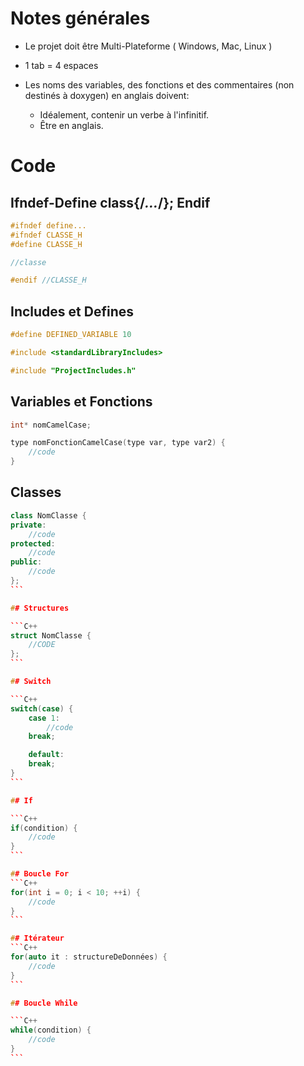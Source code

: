 # Notes générales

 - Le projet doit être Multi-Plateforme ( Windows, Mac, Linux )

 - 1 tab = 4 espaces

 - Les noms des variables, des fonctions et des commentaires (non destinés à doxygen) en anglais doivent:
    - Idéalement, contenir un verbe à l'infinitif.
    - Être en anglais.

# Code

## Ifndef-Define class{/*...*/}; Endif

```C++
#ifndef define...
#ifndef CLASSE_H
#define CLASSE_H

//classe

#endif //CLASSE_H
```

## Includes et Defines

```C++
#define DEFINED_VARIABLE 10

#include <standardLibraryIncludes>

#include "ProjectIncludes.h"
```

## Variables et Fonctions

```C++
int* nomCamelCase;

type nomFonctionCamelCase(type var, type var2) {
    //code
}
````

## Classes

````C++
class NomClasse {
private:
    //code
protected:
	//code
public:
	//code
};
```

## Structures

```C++
struct NomClasse {
    //CODE
};
```

## Switch

```C++
switch(case) {
	case 1:
		//code
	break;

	default:
	break;
}
```

## If

```C++
if(condition) {
	//code
}
```

## Boucle For
```C++
for(int i = 0; i < 10; ++i) {
    //code
}
```

## Itérateur
```C++
for(auto it : structureDeDonnées) {
	//code
}
```

## Boucle While

```C++
while(condition) {
	//code
}
```

